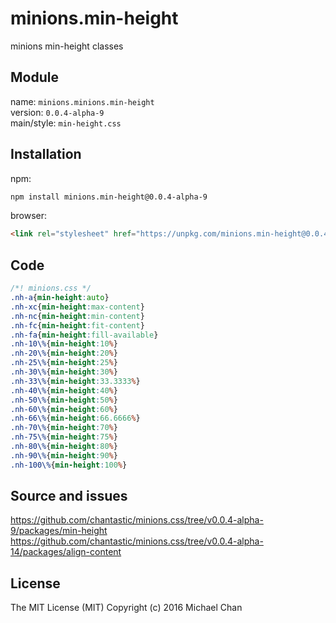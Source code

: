 # minions.min-height
minions min-height classes

## Module
name: `minions.minions.min-height`  
version: `0.0.4-alpha-9`  
main/style: `min-height.css`  

## Installation
npm:
```bash
npm install minions.min-height@0.0.4-alpha-9
```

browser:
```html
<link rel="stylesheet" href="https://unpkg.com/minions.min-height@0.0.4-alpha-9" />
```

## Code
```css
/*! minions.css */
.nh-a{min-height:auto}
.nh-xc{min-height:max-content}
.nh-nc{min-height:min-content}
.nh-fc{min-height:fit-content}
.nh-fa{min-height:fill-available}
.nh-10\%{min-height:10%}
.nh-20\%{min-height:20%}
.nh-25\%{min-height:25%}
.nh-30\%{min-height:30%}
.nh-33\%{min-height:33.3333%}
.nh-40\%{min-height:40%}
.nh-50\%{min-height:50%}
.nh-60\%{min-height:60%}
.nh-66\%{min-height:66.6666%}
.nh-70\%{min-height:70%}
.nh-75\%{min-height:75%}
.nh-80\%{min-height:80%}
.nh-90\%{min-height:90%}
.nh-100\%{min-height:100%}

```

## Source and issues

https://github.com/chantastic/minions.css/tree/v0.0.4-alpha-9/packages/min-height
https://github.com/chantastic/minions.css/tree/v0.0.4-alpha-14/packages/align-content

## License

The MIT License (MIT)
Copyright (c) 2016 Michael Chan